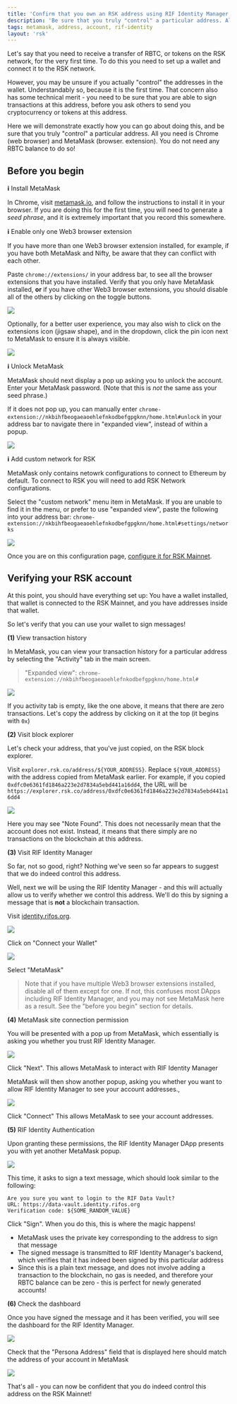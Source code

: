 ```yaml
---
title: 'Confirm that you own an RSK address using RIF Identity Manager'
description: 'Be sure that you truly "control" a particular address. All you need is Chrome and MetaMask. You do not need any RBTC balance!'
tags: metamask, address, account, rif-identity
layout: 'rsk'
---
```


Let's say that you need to receive a transfer of RBTC,
or tokens on the RSK network,
for the very first time.
To do this you need to set up a wallet and connect it to the RSK network.

However, you may be unsure if you actually "control" the addresses in the wallet.
Understandably so, because it is the first time.
That concern also has some technical merit -
you need to be sure that you are able to sign transactions at this address,
before you ask others to send you cryptocurrency or tokens at this address.

Here we will demonstrate exactly how you can go about doing this,
and be sure that you truly "control" a particular address.
All you need is Chrome (web browser) and MetaMask (browser. extension).
You do not need any RBTC balance to do so!

## Before you begin

**ℹ️** Install MetaMask

In Chrome, visit [metamask.io](https://metamask.io/),
and follow the instructions to install it in your browser.
If you are doing this for the first time,
you will need to generate a *seed phrase*,
and it is extremely important that you record this somewhere.

**ℹ️** Enable only one Web3 browser extension

If you have more than one Web3 browser extension installed,
for example, if you have both MetaMask and Nifty,
be aware that they can conflict with each other.

Paste `chrome://extensions/` in your address bar,
to see all the browser extensions that you have installed.
Verify that you only have MetaMask installed, **or**
if you have other Web3 browser extensions,
you should disable all of the others by clicking on the toggle buttons.

![](/assets/img/kb/verify-address-ownership/rif-identity-metamask-disable-other-web3-extensions.png)


Optionally, for a better user experience, you may also wish to
click on the extensions icon (jigsaw shape), and in the dropdown,
click the pin icon next to MetaMask to ensure it is always visible.

![](/assets/img/kb/verify-address-ownership/rif-identity-metamask-pin-extension-dropdown.png)

**ℹ️** Unlock MetaMask

MetaMask should next display a pop up asking you to unlock the account.
Enter your MetaMask password.
(Note that this is *not* the same ass your seed phrase.)

If it does not pop up, you can manually enter
`chrome-extension://nkbihfbeogaeaoehlefnkodbefgpgknn/home.html#unlock`
in your address bar to navigate there in "expanded view",
instead of within a popup.

![](/assets/img/kb/verify-address-ownership/rif-identity-metamask-unlock.png)

**ℹ️** Add custom network for RSK

MetaMask only contains netowrk configurations to connect to Ethereum by default.
To connect to RSK you will need to add RSK Network configurations.

Select the "custom network" menu item in MetaMask.
If you are unable to find it in the menu,
or prefer to use "expanded view", paste the following into your address bar:
`chrome-extension://nkbihfbeogaeaoehlefnkodbefgpgknn/home.html#settings/networks`

![](/assets/img/kb/verify-address-ownership/rif-identity-metamask-custom-network.png)

Once you are on this configuration page,
[configure it for RSK Mainnet](/wallet/use/metamask/).

## Verifying your RSK account

At this point, you should have everything set up:
You have a wallet installed,
that wallet is connected to the RSK Mainnet,
and you have addresses inside that wallet.

So let's verify that you can use your wallet to sign messages!

**(1)** View transaction history

In MetaMask, you can view your transaction history for a particular address
by selecting the "Activity" tab in the main screen.

> "Expanded view": `chrome-extension://nkbihfbeogaeaoehlefnkodbefgpgknn/home.html#`

![](/assets/img/kb/verify-address-ownership/rif-identity-metamask-transaction-history.png)

If you activity tab is empty, like the one above,
it means that there are zero transactions.
Let's copy the address by clicking on it at the top
(it begins with `0x`)

**(2)**  Visit block explorer

Let's check your address, that you've just copied, on the RSK block explorer.

Visit `explorer.rsk.co/address/${YOUR_ADDRESS}`.
Replace `${YOUR_ADDRESS}` with the address copied from MetaMask earlier.
For example, if you copied `0xdfc0e6361fd1846a223e2d7834a5ebd441a16dd4`,
the URL will be `https://explorer.rsk.co/address/0xdfc0e6361fd1846a223e2d7834a5ebd441a16dd4`

![](/assets/img/kb/verify-address-ownership/rif-identity-metamask-block-explorer-address-not-found.png)

Here you may see "Note Found".
This does not necessarily mean that the account does not exist.
Instead, it means that there simply are no transactions on the blockchain at this address.

**(3)** Visit RIF Identity Manager

So far, not so good, right?
Nothing we've seen so far appears to suggest that we do indeed control this address.

Well, next we will be using the RIF Identity Manager -
and this will actually allow us to verify whether we control this address.
We'll do this by signing a message that is **not** a blockchain transaction.

Visit [identity.rifos.org](https://identity.rifos.org/).

![](/assets/img/kb/verify-address-ownership/rif-identity-metamask-visit.png)

Click on "Connect your Wallet"

![](/assets/img/kb/verify-address-ownership/rif-identity-metamask-connect-wallet.png)

Select "MetaMask"

> Note that if you have multiple Web3 browser extensions installed,
> disable all of them except for one.
> If not, this confuses most DApps including RIF Identity Manager,
> and you may not see MetaMask here as a result.
> See the "before you begin" section for details.

**(4)** MetaMask site connection permission

You will be presented with a pop up from MetaMask,
which essentially is asking you whether you trust RIF Identity Manager.

![](/assets/img/kb/verify-address-ownership/rif-identity-metamask-connect-site-permission.png)

Click "Next".
This allows MetaMask to interact with RIF Identity Manager

MetaMask will then show another popup,
asking you whether you want to allow RIF Identity Manager
to see your account addresses.,

![](/assets/img/kb/verify-address-ownership/rif-identity-metamask-view-addresses-permission.png)

Click "Connect"
This allows MetaMask to see your account addresses.

**(5)** RIF Identity Authentication

Upon granting these permissions,
the RIF Identity Manager DApp
presents you with yet another MetaMask popup.

![](/assets/img/kb/verify-address-ownership/rif-identity-metamask-sign-authentication-text-message.png)

This time, it asks to sign a text message,
which should look similar to the following:

```text
Are you sure you want to login to the RIF Data Vault?
URL: https://data-vault.identity.rifos.org
Verification code: ${SOME_RANDOM_VALUE}
```

Click "Sign".
When you do this, this is where the magic happens!

- MetaMask uses the private key corresponding to the address to sign that message
- The signed message is transmitted to RIF Identity Manager's backend,
  which verifies that it has indeed been signed by this particular address
- Since this is a plain text message,
  and does not involve adding a transaction to the blockchain,
  no gas is needed, and therefore your RBTC balance can be zero -
  this is perfect for newly generated accounts!

**(6)** Check the dashboard

Once you have signed the message and it has been verified,
you will see the dashboard for the RIF Identity Manager.

![](/assets/img/kb/verify-address-ownership/rif-identity-metamask-dashboard.png)

Check that the "Persona Address" field that is displayed here should match the address of your account in MetaMask

![](/assets/img/kb/verify-address-ownership/rif-identity-metamask-dashboard-persona-address.png)

That's all - you can now be confident that you do indeed control this address on the RSK Mainnet!

